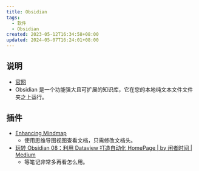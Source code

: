 ```yaml
---
title: Obsidian
tags:
  - 软件
  - Obsidian
created: 2023-05-12T16:34:58+08:00
updated: 2024-05-07T16:24:01+08:00
---
```


## 说明

- [官网](https://obsidian.md/)
- Obsidian 是一个功能强大且可扩展的知识库，它在您的本地纯文本文件文件夹之上运行。

## 插件

- [Enhancing Mindmap](https://github.com/MarkMindCkm/obsidian-enhancing-mindmap) 
    - 使用思维导图视图查看文档，只需修改文档头。
- [玩转 Obsidian 08：利用 Dataview 打造自动化 HomePage | by 闲者时间 | Medium](https://xianzheshijian.medium.com/%E7%8E%A9。%E8%BD%AC-obsidian-08-%E5%88%A9%E7%94%A8-dataview-%E6%89%93%E9%80%A0%E8%87%AA%E5%8A%A8%E5%8C%96-homepage-821ffaeb1348)
    - 等笔记非常多再看怎么用。
